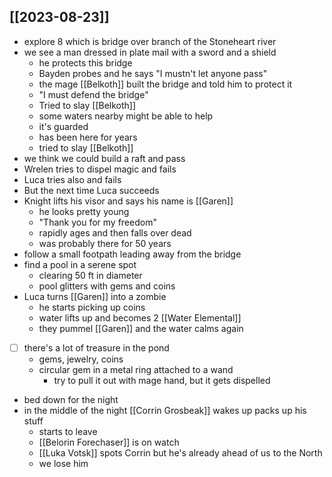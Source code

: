 ## [[2023-08-23]]
- explore 8 which is bridge over branch of the Stoneheart river
- we see a man dressed in plate mail with a sword and a shield
	- he protects this bridge
	- Bayden probes and he says "I mustn't let anyone pass"
	- the mage [[Belkoth]] built the bridge and told him to protect it
	- "I must defend the bridge"
	- Tried to slay [[Belkoth]]
	- some waters nearby might be able to help
	- it's guarded
	- has been here for years
	- tried to slay [[Belkoth]]
- we think we could build a raft and pass
- Wrelen tries to dispel magic and fails
- Luca tries also and fails
- But the next time Luca succeeds
- Knight lifts his visor and says his name is [[Garen]]
	- he looks pretty young
	- "Thank you for my freedom"
	- rapidly ages and then falls over dead
	- was probably there for 50 years
- follow a small footpath leading away from the bridge
- find a pool in a serene spot
	- clearing 50 ft in diameter
	- pool glitters with gems and coins
- Luca turns [[Garen]] into a zombie
	- he starts picking up coins
	- water lifts up and becomes 2 [[Water Elemental]]
	- they pummel [[Garen]] and the water calms again
- [ ] there's a lot of treasure in the pond
	- gems, jewelry, coins
	- circular gem in a metal ring attached to a wand
		- try to pull it out with mage hand, but it gets dispelled
- bed down for the night
- in the middle of the night [[Corrin Grosbeak]] wakes up packs up his stuff
	- starts to leave
	- [[Belorin Forechaser]] is on watch
	- [[Luka Votsk]] spots Corrin but he's already ahead of us to the North
	- we lose him
